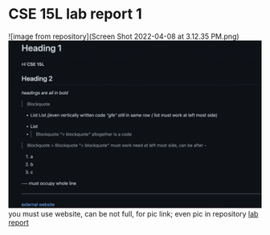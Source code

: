 # CSE 15L lab report 1
![image from repository](Screen Shot 2022-04-08 at 3.12.35 PM.png)
![image from repository](Screen%20Shot%202022-04-08%20at%203.12.35%20PM.png) you must use website, can be not full, for pic link; even pic in repository
[lab report](lab-report-1-week-2.html)
